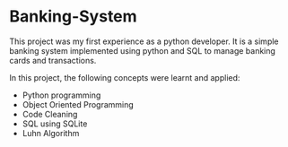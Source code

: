 # Banking-System
This project was my first experience as a python developer. It is a simple banking system implemented using python and SQL to manage banking cards and transactions. 

In this project, the following concepts were learnt and applied: 
- Python programming
- Object Oriented Programming 
- Code Cleaning
- SQL using SQLite 
- Luhn Algorithm
